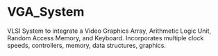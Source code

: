 # VGA_System

VLSI System to integrate a Video Graphics Array, Arithmetic Logic Unit, Random Access Memory, and Keyboard.
Incorporates multiple clock speeds, controllers, memory, data structures, graphics.
